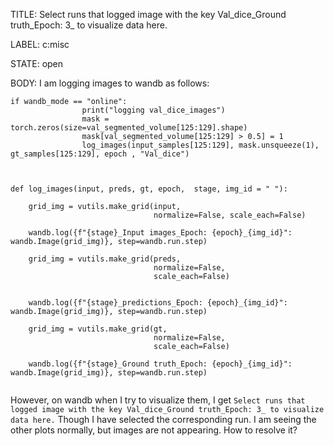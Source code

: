 TITLE:
Select runs that logged image with the key Val_dice_Ground truth_Epoch: 3_ to visualize data here.

LABEL:
c:misc

STATE:
open

BODY:
I am logging images to wandb as follows:
```
if wandb_mode == "online":
                print("logging val_dice_images")
                mask = torch.zeros(size=val_segmented_volume[125:129].shape) 
                mask[val_segmented_volume[125:129] > 0.5] = 1
                log_images(input_samples[125:129], mask.unsqueeze(1), gt_samples[125:129], epoch , "Val_dice")



def log_images(input, preds, gt, epoch,  stage, img_id = " "):

    grid_img = vutils.make_grid(input, 
                                normalize=False, scale_each=False)
    
    wandb.log({f"{stage}_Input images_Epoch: {epoch}_{img_id}": wandb.Image(grid_img)}, step=wandb.run.step)

    grid_img = vutils.make_grid(preds,
                                normalize=False,
                                scale_each=False)
    

    wandb.log({f"{stage}_predictions_Epoch: {epoch}_{img_id}": wandb.Image(grid_img)}, step=wandb.run.step)

    grid_img = vutils.make_grid(gt,
                                normalize=False,
                                scale_each=False)
    
    wandb.log({f"{stage}_Ground truth_Epoch: {epoch}_{img_id}": wandb.Image(grid_img)}, step=wandb.run.step)


```

However, on wandb when I try to visualize them, I get `Select runs that logged image with the key Val_dice_Ground truth_Epoch: 3_ to visualize data here.` Though I have selected the corresponding run. I am seeing the other plots normally, but images are not appearing. How to resolve it?

